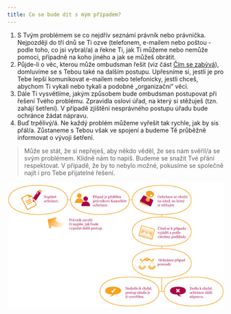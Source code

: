 ```yaml
---
title: Co se bude dít s mým případem?
---
```

1. S Tvým problémem se co nejdřív seznámí právník nebo právnička. Nejpozději do tří dnů se Ti ozve (telefonem, e-mailem nebo poštou - podle toho, co jsi vybral/a) a řekne Ti, jak Ti můžeme nebo nemůže pomoci, případně na koho jiného a jak se můžeš obrátit. 
2. Půjde-li o věc, kterou může ombudsman řešit (viz část [Čím se zabývá](https://deti.ochrance.cz/kdo/cim-se-zabyva/)), domluvíme se s Tebou také na dalším postupu. Upřesníme si, jestli je pro Tebe lepší komunikovat e-mailem nebo telefonicky, jestli chceš, abychom Ti vykali nebo tykali a podobné „organizační“ věci. 
3. Dále Ti vysvětlíme, jakým způsobem bude ombudsman postupovat při řešení Tvého problému. Zpravidla osloví úřad, na který si stěžuješ (tzn. zahájí šetření). V případě zjištění nesprávného postupu úřadu bude ochránce žádat nápravu.
4. Buď trpělivý/á. Ne každý problém můžeme vyřešit tak rychle, jak by sis přál/a. Zůstaneme s Tebou však ve spojení a budeme Tě průběžně informovat o vývoji šetření.

> Může se stát, že si nepřeješ, aby někdo věděl, že ses nám svěřil/a se svým problémem. Klidně nám to napiš. Budeme se snažit Tvé přání respektovat. V případě, že by to nebylo možné, pokusíme se společně najít i pro Tebe přijatelné řešení.



![Graf zobrazující postup, jak ombudsman vyřizuje podněty.](schema.jpg "Život podnětu v kanceláři ombudsmana")